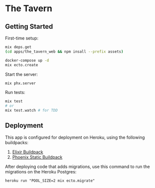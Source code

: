 # The Tavern

## Getting Started

First-time setup:

```sh
mix deps.get
(cd apps/the_tavern_web && npm insall --prefix assets)

docker-compose up -d
mix ecto.create
```

Start the server:

```sh
mix phx.server
```

Run tests:

```sh
mix test
# or
mix test.watch # for TDD
```

## Deployment

This app is configured for deployment on Heroku, using the following buildpacks:

1. [Elixir Buildpack](https://github.com/HashNuke/heroku-buildpack-elixir)
2. [Phoenix Static Buildpack](https://github.com/gjaldon/heroku-buildpack-phoenix-static)

After deploying code that adds migrations, use this command to run the migrations on the Heroku Postgres:

```
heroku run "POOL_SIZE=2 mix ecto.migrate"
```